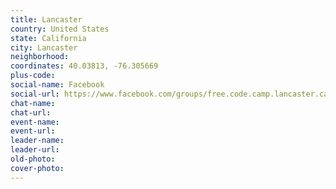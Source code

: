```yaml
---
title: Lancaster
country: United States
state: California
city: Lancaster
neighborhood: 
coordinates: 40.03813, -76.305669
plus-code:
social-name: Facebook
social-url: https://www.facebook.com/groups/free.code.camp.lancaster.ca
chat-name:
chat-url:
event-name:
event-url:
leader-name:
leader-url:
old-photo: 
cover-photo:
---
```

